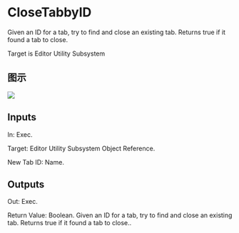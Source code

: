 # CloseTabbyID

Given an ID for a tab, try to find and close an existing tab. Returns true if it found a tab to close.

Target is Editor Utility Subsystem

## 图示

![]($-20221218-18421034.png)

## Inputs

In: Exec.

Target: Editor Utility Subsystem Object Reference.

New Tab ID: Name.  

## Outputs

Out: Exec.

Return Value: Boolean. Given an ID for a tab, try to find and close an existing tab. Returns true if it found a tab to close..

